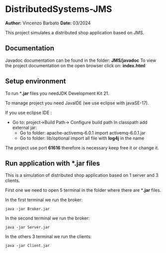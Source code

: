 ﻿
# DistributedSystems-JMS
**Author:** Vincenzo Barbato
**Date:** 03/2024

This project simulates a distributed shop application based on JMS.

## Documentation

Javadoc documentation can be found in the folder: **JMS/javadoc**
To view the project documentation on the open browser click on: **index.html**

## Setup environment

To run ***.jar** files you needJDK Development Kit 21.

To manage project you need JavaIDE (we use eclipse with javaSE-17).

If you use eclipse IDE :

 - Go to: project->Build Path-> Configure build path
	In classpath add external jar:
	- Go to folder: apache-activemq-6.0.1
	   import activemq-6.0.1.jar
	- Go to folder: lib/optional
	   import all file with **log4j** in the name

The project use port **61616** therefore is necessary keep free it or change it.

## Run application with *.jar files

This is a simulation of distributed shop application based on 1 server and 3 clients.

First one we need to open 5 terminal in the folder where there are ***.jar** files.

In the first terminal we run the broker:
```
java -jar Broker.jar
```

In the second terminal we run the broker:
```
java -jar Server.jar
```

In the others 3 terminal we run the clients:

```
java -jar Client.jar
```
